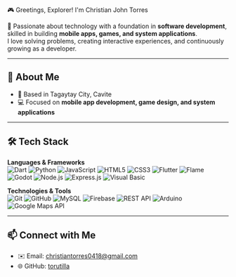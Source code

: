 🎮 Greetings, Explorer! I'm Christian John Torres

🚀 Passionate about technology with a foundation in **software development**,  
skilled in building **mobile apps, games, and system applications**.  
I love solving problems, creating interactive experiences, and continuously growing as a developer.  

---

## 🌱 About Me
- 📍 Based in Tagaytay City, Cavite  
- 💻 Focused on **mobile app development, game design, and system applications**  

---

## 🛠 Tech Stack  

**Languages & Frameworks**  
![Dart](https://img.shields.io/badge/Dart-0175C2?style=for-the-badge&logo=dart&logoColor=white)
![Python](https://img.shields.io/badge/Python-3776AB?style=for-the-badge&logo=python&logoColor=white)
![JavaScript](https://img.shields.io/badge/JavaScript-F7DF1E?style=for-the-badge&logo=javascript&logoColor=black)
![HTML5](https://img.shields.io/badge/HTML5-E34F26?style=for-the-badge&logo=html5&logoColor=white)
![CSS3](https://img.shields.io/badge/CSS3-1572B6?style=for-the-badge&logo=css3&logoColor=white)
![Flutter](https://img.shields.io/badge/Flutter-02569B?style=for-the-badge&logo=flutter&logoColor=white)
![Flame](https://img.shields.io/badge/Flame-orange?style=for-the-badge&logo=flame&logoColor=white)
![Godot](https://img.shields.io/badge/Godot-478CBF?style=for-the-badge&logo=godot-engine&logoColor=white)
![Node.js](https://img.shields.io/badge/Node.js-339933?style=for-the-badge&logo=node.js&logoColor=white)
![Express.js](https://img.shields.io/badge/Express.js-000000?style=for-the-badge&logo=express&logoColor=white)
![Visual Basic](https://img.shields.io/badge/Visual%20Basic-512BD4?style=for-the-badge&logo=.net&logoColor=white)

**Technologies & Tools**  
![Git](https://img.shields.io/badge/Git-F05032?style=for-the-badge&logo=git&logoColor=white)
![GitHub](https://img.shields.io/badge/GitHub-181717?style=for-the-badge&logo=github&logoColor=white)
![MySQL](https://img.shields.io/badge/MySQL-4479A1?style=for-the-badge&logo=mysql&logoColor=white)
![Firebase](https://img.shields.io/badge/Firebase-FFCA28?style=for-the-badge&logo=firebase&logoColor=black)
![REST API](https://img.shields.io/badge/REST-02569B?style=for-the-badge&logo=fastapi&logoColor=white)
![Arduino](https://img.shields.io/badge/Arduino-00979D?style=for-the-badge&logo=arduino&logoColor=white)
![Google Maps API](https://img.shields.io/badge/Google%20Maps-4285F4?style=for-the-badge&logo=googlemaps&logoColor=white)

---

## 📫 Connect with Me
- ✉️ Email: christiantorres0418@gmail.com  
- 🌐 GitHub: [torutilla](https://github.com/torutilla)  
